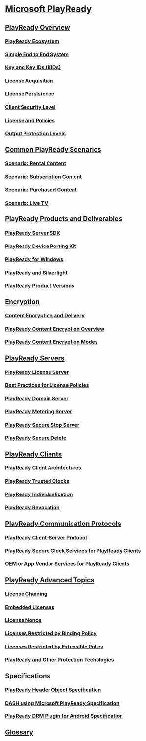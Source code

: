# [Microsoft PlayReady](index.md)

## [PlayReady Overview](Overview/overview.md)

### [PlayReady Ecosystem](Overview/ecosystem.md)

### [Simple End to End System](Overview/simple-end-to-end-system.md)

### [Key and Key IDs (KIDs)](Overview/key-and-key-ids-kids.md)

### [License Acquisition](Overview/license-acquisition.md)

### [License Persistence](Overview/license-persistence.md)

### [Client Security Level](Overview/security-level.md)

### [License and Policies](Overview/license-and-policies.md)

### [Output Protection Levels](Overview/output-protection-levels.md)

## [Common PlayReady Scenarios](Overview/common-playready-scenarios.md)

### [Scenario: Rental Content](Overview/scenario-rental-content.md)

### [Scenario: Subscription Content](Overview/scenario-subscription-content.md)

### [Scenario: Purchased Content](Overview/scenario-purchased-content.md)

### [Scenario: Live TV](Overview/scenario-live-tv.md)

## [PlayReady Products and Deliverables](Overview/playready-products-and-deliverables.md)

### [PlayReady Server SDK](Overview/playready-server-sdk.md)

### [PlayReady Device Porting Kit](Overview/playready-porting-kit.md)

### [PlayReady for Windows](Overview/playready-for-windows.md)

### [PlayReady and Silverlight](Overview/silverlight.md)

### [PlayReady Product Versions](Overview/playready-product-versions.md)

## [Encryption](Overview/encryption.md)

### [Content Encryption and Delivery](Overview/content-encryption-and-delivery.md)

### [PlayReady Content Encryption Overview](Overview/content-encryption-overview.md)

### [PlayReady Content Encryption Modes](Overview/content-encryption-modes.md)

## [PlayReady Servers](Overview/playready-servers.md)

### [PlayReady License Server](Overview/license-server.md)

### [Best Practices for License Policies](Overview/policies-best-practices.md)

### [PlayReady Domain Server](Overview/domains.md)

### [PlayReady Metering Server](Overview/metering.md)

### [PlayReady Secure Stop Server](Overview/secure-stop.md)

### [PlayReady Secure Delete](Overview/secure-delete.md)

## [PlayReady Clients](Overview/playready-clients.md)

### [PlayReady Client Architectures](Overview/client-architectures.md)

### [PlayReady Trusted Clocks](Overview/trusted-clocks.md)

### [PlayReady Individualization](Overview/individualization.md)

### [PlayReady Revocation](Overview/revocation.md)

## [PlayReady Communication Protocols](Overview/playready-communication-protocols.md)

### [PlayReady Client-Server Protocol](Overview/client-server-protocol.md)

### [PlayReady Secure Clock Services for PlayReady Clients](Overview/secure-clock-services.md)

### [OEM or App Vendor Services for PlayReady Clients](Overview/client-playready-services.md)

## [PlayReady Advanced Topics](Overview/advanced-topics.md)

### [License Chaining](Overview/license-chaining.md)

### [Embedded Licenses](Overview/embedded-licenses.md)

### [License Nonce](Overview/license-nonce.md)

### [Licenses Restricted by Binding Policy](Overview/licenses-restricted-by-binding-policy.md)

### [Licenses Restricted by Extensible Policy](Overview/licenses-restricted-by-extensible-policy.md)

### [PlayReady and Other Protection Techologies](Overview/playready-and-other-protection-technologies.md)

## [Specifications](Specifications/specifications.md)

### [PlayReady Header Object Specification](Specifications/playready-header-specification.md)

### [DASH using Microsoft PlayReady Specification](dashplayreadyspecification.md)

### [PlayReady DRM Plugin for Android Specification](Specifications/playready-drm-plugin-for-android-specification.md)

## [Glossary](Overview/glossary.md)

